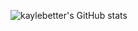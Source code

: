 ![kaylebetter's GitHub stats](https://github-readme-stats.vercel.app/api?username=sifte&count_private=true&show_icons=True&theme=merko)

